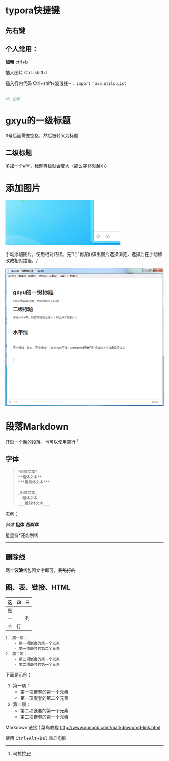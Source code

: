 # typora快捷键

## 先右键

## 个人常用：

**加粗** ctrl+b

插入图片 Ctrl+shift+I

插入行内代码 Ctrl+shift+波浪线~：  `import java.utils.List`



```matlab

%% 注释

```



# gxyu的一级标题

#号后面需要空格，然后被转义为标题

## 二级标题

多加一个#号，标题等级就会变大（那么字体就越小）



# 添加图片

![手动插入的第一张图片](pics/1.PNG)

手动添加图片，使用相对路径。先"![]"再加()弹出图片选择浏览，选择后在手动修改成相对路径，/



![](pics/gif.GIF)



# 段落Markdown



开启一个新的段落。也可以使用空行   [^这是一个脚注]

[^这是一个脚注]: 乌拉拉

## 字体

> ```txt
> *斜体文本*
> **粗体文本**
> ***粗斜体文本***
> 
> _斜体文本_
> __粗体文本__
> ___粗斜体文本___
> ```

实例：

*斜体*     **粗体**    ***粗斜体***

星星符*还能划线

***

## 删除线

两个**波浪**线包围文字即可，~~我乱打的~~

## 图、表、链接、HTML

| 这   | 四   | 三   |
| ---- | ---- | ---- |
| 是   |      |      |
| 一   |      | 列   |
| 个   | 行   |      |

```
1. 第一项：
    - 第一项嵌套的第一个元素
    - 第一项嵌套的第二个元素
2. 第二项：
    - 第二项嵌套的第一个元素
    - 第二项嵌套的第一个元素
```

下面是示例：

1. 第一项：
    - 第一项嵌套的第一个元素
    - 第一项嵌套的第二个元素
2. 第二项：
    - 第二项嵌套的第一个元素
    - 第二项嵌套的第一个元素



Markdown 链接 | 菜鸟教程  http://www.runoob.com/markdown/md-link.html

使用 <kbd>Ctrl</kbd>+<kbd>Alt</kbd>+<kbd>Del</kbd> 重启电脑

